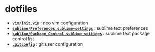 # dotfiles

- **[`vim/init.vim`](vim/init.vim)** : neo vim configuration
- **[`sublime/Preferences.sublime-settings`](sublime/Preferences.sublime-settings)** : sublime text preferences
- **[`sublime/Package_Control.sublime-settings`](sublime/Package_Control.sublime-settings)** : sublime text package control list
- **[`.gitconfig`](.gitconfig)** : git user configuration
